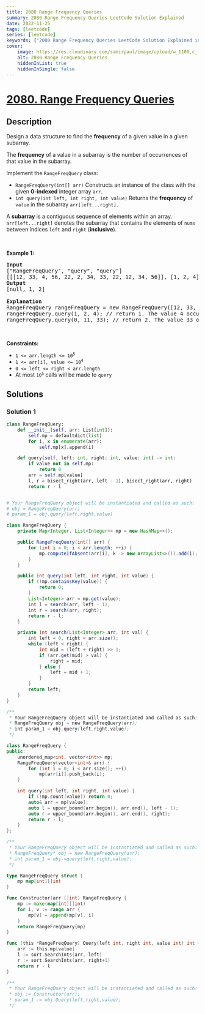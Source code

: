 ```yaml
---
title: 2080 Range Frequency Queries
summary: 2080 Range Frequency Queries LeetCode Solution Explained
date: 2022-11-25
tags: [leetcode]
series: [leetcode]
keywords: ["2080 Range Frequency Queries LeetCode Solution Explained in all languages", "2080 Range Frequency Queries", "LeetCode", "leetcode solution in Python3 C++ Java Go PHP Ruby Swift TypeScript Rust C# JavaScript C", "GeeksforGeeks", "InterviewBit", "Coding Ninjas", "HackerRank", "HackerEarth", "CodeChef", "TopCoder", "AlgoExpert", "freeCodeCamp", "Codeforces", "GitHub", "AtCoder", "Samir Paul"]
cover:
    image: https://res.cloudinary.com/samirpaul/image/upload/w_1100,c_fit,co_rgb:FFFFFF,l_text:Arial_75_bold:2080 Range Frequency Queries - Solution Explained/problem-solving.webp
    alt: 2080 Range Frequency Queries
    hiddenInList: true
    hiddenInSingle: false
---
```



# [2080. Range Frequency Queries](https://leetcode.com/problems/range-frequency-queries)


## Description

<p>Design a data structure to find the <strong>frequency</strong> of a given value in a given subarray.</p>

<p>The <strong>frequency</strong> of a value in a subarray is the number of occurrences of that value in the subarray.</p>

<p>Implement the <code>RangeFreqQuery</code> class:</p>

<ul>
	<li><code>RangeFreqQuery(int[] arr)</code> Constructs an instance of the class with the given <strong>0-indexed</strong> integer array <code>arr</code>.</li>
	<li><code>int query(int left, int right, int value)</code> Returns the <strong>frequency</strong> of <code>value</code> in the subarray <code>arr[left...right]</code>.</li>
</ul>

<p>A <strong>subarray</strong> is a contiguous sequence of elements within an array. <code>arr[left...right]</code> denotes the subarray that contains the elements of <code>nums</code> between indices <code>left</code> and <code>right</code> (<strong>inclusive</strong>).</p>

<p>&nbsp;</p>
<p><strong class="example">Example 1:</strong></p>

<pre>
<strong>Input</strong>
[&quot;RangeFreqQuery&quot;, &quot;query&quot;, &quot;query&quot;]
[[[12, 33, 4, 56, 22, 2, 34, 33, 22, 12, 34, 56]], [1, 2, 4], [0, 11, 33]]
<strong>Output</strong>
[null, 1, 2]

<strong>Explanation</strong>
RangeFreqQuery rangeFreqQuery = new RangeFreqQuery([12, 33, 4, 56, 22, 2, 34, 33, 22, 12, 34, 56]);
rangeFreqQuery.query(1, 2, 4); // return 1. The value 4 occurs 1 time in the subarray [33, 4]
rangeFreqQuery.query(0, 11, 33); // return 2. The value 33 occurs 2 times in the whole array.
</pre>

<p>&nbsp;</p>
<p><strong>Constraints:</strong></p>

<ul>
	<li><code>1 &lt;= arr.length &lt;= 10<sup>5</sup></code></li>
	<li><code>1 &lt;= arr[i], value &lt;= 10<sup>4</sup></code></li>
	<li><code>0 &lt;= left &lt;= right &lt; arr.length</code></li>
	<li>At most <code>10<sup>5</sup></code> calls will be made to <code>query</code></li>
</ul>

## Solutions

### Solution 1

<!-- tabs:start -->

```python
class RangeFreqQuery:
    def __init__(self, arr: List[int]):
        self.mp = defaultdict(list)
        for i, x in enumerate(arr):
            self.mp[x].append(i)

    def query(self, left: int, right: int, value: int) -> int:
        if value not in self.mp:
            return 0
        arr = self.mp[value]
        l, r = bisect_right(arr, left - 1), bisect_right(arr, right)
        return r - l


# Your RangeFreqQuery object will be instantiated and called as such:
# obj = RangeFreqQuery(arr)
# param_1 = obj.query(left,right,value)
```

```java
class RangeFreqQuery {
    private Map<Integer, List<Integer>> mp = new HashMap<>();

    public RangeFreqQuery(int[] arr) {
        for (int i = 0; i < arr.length; ++i) {
            mp.computeIfAbsent(arr[i], k -> new ArrayList<>()).add(i);
        }
    }

    public int query(int left, int right, int value) {
        if (!mp.containsKey(value)) {
            return 0;
        }
        List<Integer> arr = mp.get(value);
        int l = search(arr, left - 1);
        int r = search(arr, right);
        return r - l;
    }

    private int search(List<Integer> arr, int val) {
        int left = 0, right = arr.size();
        while (left < right) {
            int mid = (left + right) >> 1;
            if (arr.get(mid) > val) {
                right = mid;
            } else {
                left = mid + 1;
            }
        }
        return left;
    }
}

/**
 * Your RangeFreqQuery object will be instantiated and called as such:
 * RangeFreqQuery obj = new RangeFreqQuery(arr);
 * int param_1 = obj.query(left,right,value);
 */
```

```cpp
class RangeFreqQuery {
public:
    unordered_map<int, vector<int>> mp;
    RangeFreqQuery(vector<int>& arr) {
        for (int i = 0; i < arr.size(); ++i)
            mp[arr[i]].push_back(i);
    }

    int query(int left, int right, int value) {
        if (!mp.count(value)) return 0;
        auto& arr = mp[value];
        auto l = upper_bound(arr.begin(), arr.end(), left - 1);
        auto r = upper_bound(arr.begin(), arr.end(), right);
        return r - l;
    }
};

/**
 * Your RangeFreqQuery object will be instantiated and called as such:
 * RangeFreqQuery* obj = new RangeFreqQuery(arr);
 * int param_1 = obj->query(left,right,value);
 */
```

```go
type RangeFreqQuery struct {
	mp map[int][]int
}

func Constructor(arr []int) RangeFreqQuery {
	mp := make(map[int][]int)
	for i, v := range arr {
		mp[v] = append(mp[v], i)
	}
	return RangeFreqQuery{mp}
}

func (this *RangeFreqQuery) Query(left int, right int, value int) int {
	arr := this.mp[value]
	l := sort.SearchInts(arr, left)
	r := sort.SearchInts(arr, right+1)
	return r - l
}

/**
 * Your RangeFreqQuery object will be instantiated and called as such:
 * obj := Constructor(arr);
 * param_1 := obj.Query(left,right,value);
 */
```

<!-- tabs:end -->

<!-- end -->
